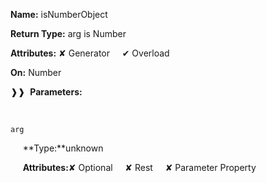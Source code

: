**Name:** isNumberObject

**Return Type:** arg is Number

**Attributes:** ✘ Generator&nbsp;&nbsp;&nbsp;&nbsp;&nbsp;✔ Overload

**On:** Number

❱❱&nbsp;&nbsp;**Parameters:**

&nbsp;&nbsp;&nbsp;&nbsp;&nbsp;
```
arg
```

&nbsp;&nbsp;&nbsp;&nbsp;&nbsp;**Type:**unknown

&nbsp;&nbsp;&nbsp;&nbsp;&nbsp;**Attributes:**✘ Optional&nbsp;&nbsp;&nbsp;&nbsp;&nbsp;✘ Rest&nbsp;&nbsp;&nbsp;&nbsp;&nbsp;✘ Parameter Property

